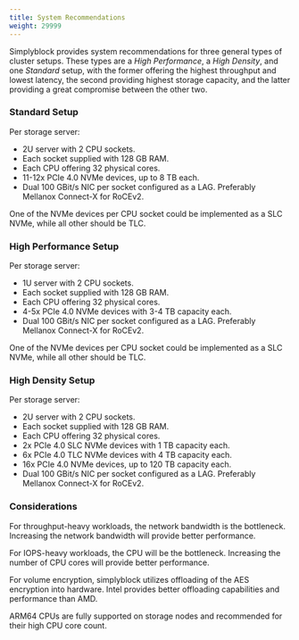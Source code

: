 ```yaml
---
title: System Recommendations
weight: 29999
---
```


Simplyblock provides system recommendations for three general types of cluster setups. These types are a
_High Performance_, a _High Density_, and one _Standard_ setup, with the former offering the highest throughput and
lowest latency, the second providing highest storage capacity, and the latter providing a great compromise between the
other two.

### Standard Setup

Per storage server:

- 2U server with 2 CPU sockets.
- Each socket supplied with 128 GB RAM.
- Each CPU offering 32 physical cores.
- 11-12x PCIe 4.0 NVMe devices, up to 8 TB each.
- Dual 100 GBit/s NIC per socket configured as a LAG. Preferably Mellanox Connect-X for RoCEv2.

One of the NVMe devices per CPU socket could be implemented as a SLC NVMe, while all other should be TLC.

### High Performance Setup

Per storage server:

- 1U server with 2 CPU sockets.
- Each socket supplied with 128 GB RAM.
- Each CPU offering 32 physical cores.
- 4-5x PCIe 4.0 NVMe devices with 3-4 TB capacity each.
- Dual 100 GBit/s NIC per socket configured as a LAG. Preferably Mellanox Connect-X for RoCEv2.

One of the NVMe devices per CPU socket could be implemented as a SLC NVMe, while all other should be TLC.

### High Density Setup

Per storage server:

- 2U server with 2 CPU sockets.
- Each socket supplied with 128 GB RAM.
- Each CPU offering 32 physical cores.
- 2x PCIe 4.0 SLC NVMe devices with 1 TB capacity each.
- 6x PCIe 4.0 TLC NVMe devices with 4 TB capacity each.
- 16x PCIe 4.0 NVMe devices, up to 120 TB capacity each.
- Dual 100 GBit/s NIC per socket configured as a LAG. Preferably Mellanox Connect-X for RoCEv2.

### Considerations

For throughput-heavy workloads, the network bandwidth is the bottleneck. Increasing the network bandwidth will
provide better performance.

For IOPS-heavy workloads, the CPU will be the bottleneck. Increasing the number of CPU cores will provide better
performance.

For volume encryption, simplyblock utilizes offloading of the AES encryption into hardware. Intel provides better
offloading capabilities and performance than AMD.

ARM64 CPUs are fully supported on storage nodes and recommended for their high CPU core count.
